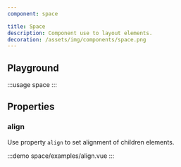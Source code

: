 ```yaml
---
component: space

title: Space
description: Component use to layout elements.
decoration: /assets/img/components/space.png
---
```


## Playground
:::usage space
:::

## Properties

### align
Use property `align` to set alignment of children elements.

:::demo
space/examples/align.vue
:::
<!-- 
### gap
Use property `gap` to set gap between children elements.

:::demo
space/examples/gap.vue
:::

### vertical
Use property `vertical` to change main-axis direction.

:::demo
space/examples/vertical.vue
:::

## Slots

Provide slots `default` and `content` to define button content.

And slots `prefix` and `suffix` around the button content.

:::demo
button/examples/slot.vue
:::

## Composables

You can also use `Space` in a composable manner.

:::demo
space/examples/composables.vue
::: -->
